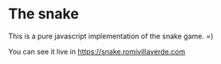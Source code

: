 # The snake

This is a pure javascript implementation of the snake game. =)

You can see it live in https://snake.romivillaverde.com
